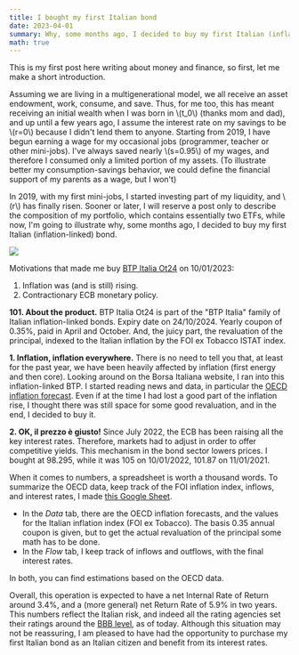 ```yaml
---
title: I bought my first Italian bond
date: 2023-04-01
summary: Why, some months ago, I decided to buy my first Italian (inflation-linked) bond.
math: true
---
```


This is my first post here writing about money and finance, so first, let me make a short introduction.

Assuming we are living in a multigenerational model, we all receive an asset endowment, work, consume, and save. Thus, for me too, this has meant receiving an initial wealth when I was born in \\(t_0\\) (thanks mom and dad), and up until a few years ago, I assume the interest rate on my savings to be \\(r=0\\) because I didn't lend them to anyone. Starting from 2019, I have begun earning a wage for my occasional jobs (programmer, teacher or other mini-jobs). I've always saved nearly \\(s=0.95\\) of my wages, and therefore I consumed only a limited portion of my assets. (To illustrate better my consumption-savings behavior, we could define the financial support of my parents as a wage, but I won't)

In 2019, with my first mini-jobs, I started investing part of my liquidity, and \\(r\\) has finally risen. Sooner or later, I will reserve a post only to describe the composition of my portfolio, which contains essentially two ETFs, while now, I'm going to illustrate why, some months ago, I decided to buy my first Italian (inflation-linked) bond.

<div class="img-container">
    <img src="https://res.cloudinary.com/giospic/image/upload/f_auto,q_auto/v1683714680/images/first-bond.webp" />
</div>

Motivations that made me buy [BTP Italia Ot24](https://www.borsaitaliana.it/borsa/obbligazioni/mot/btp/scheda/IT0005217770.html?lang=en) on 10/01/2023:
1) Inflation was (and is still) rising.
2) Contractionary ECB monetary policy.

**101. About the product.** BTP Italia Ot24 is part of the "BTP Italia" family of Italian inflation-linked bonds. Expiry date on 24/10/2024. Yearly coupon of 0.35%, paid in April and October. And, the juicy part, the revaluation of the principal, indexed to the Italian inflation by the FOI ex Tobacco ISTAT index.

**1. Inflation, inflation everywhere.** There is no need to tell you that, at least for the past year, we have been heavily affected by inflation (first energy and then core). Looking around on the Borsa Italiana website, I ran into this inflation-linked BTP. I started reading news and data, in particular the [OECD inflation forecast](https://data.oecd.org/price/inflation-forecast.htm). Even if at the time I had lost a good part of the inflation rise, I thought there was still space for some good revaluation, and in the end, I decided to buy it.

**2. OK, il prezzo è giusto!** Since July 2022, the ECB has been raising all the key interest rates. Therefore, markets had to adjust in order to offer competitive yields. This mechanism in the bond sector lowers prices. I bought at 98.295, while it was 105 on 10/01/2022, 101.87 on 11/01/2021.

When it comes to numbers, a spreadsheet is worth a thousand words. To summarize the OECD data, keep track of the FOI inflation index, inflows, and interest rates, I made [this Google Sheet](https://docs.google.com/spreadsheets/d/1r-fko-9E6Htyn6WECixJwwcopICSyOPesaUeqQyMDnE/edit?usp=sharing).

- In the *Data* tab, there are the OECD inflation forecasts, and the values for the Italian inflation index (FOI ex Tobacco). The basis 0.35 annual coupon is given, but to get the actual revaluation of the principal some math has to be done.
- In the *Flow* tab, I keep track of inflows and outflows, with the final interest rates.

In both, you can find estimations based on the OECD data.

Overall, this operation is expected to have a net Internal Rate of Return around 3.4%, and a (more general) net Return Rate of 5.9% in two years. This numbers reflect the Italian risk, and indeed all the rating agencies set their ratings around the [BBB level](https://tradingeconomics.com/italy/rating), as of today. Although this situation may not be reassuring, I am pleased to have had the opportunity to purchase my first Italian bond as an Italian citizen and benefit from its interest rates.
